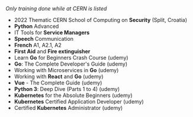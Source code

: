 _Only training done while at CERN is listed_

* 2022 Thematic CERN School of Computing on **Security** (Split, Croatia)
* **Python** Advanced
* IT Tools for **Service Managers**
* **Speech** Communication
* **French** A1, A2.1, A2
* **First Aid** and **Fire extinguisher**
* Learn **Go** for Beginners Crash Course (udemy)
* **Go**: The Complete Developer's Guide (udemy)
* Working with Microservices in **Go** (udemy)
* Working with **React** and **Go** (udemy)
* **Vue** - The Complete Guide (udemy)
* **Python 3**: Deep Dive (Parts 1 to 4) (udemy)
* **Kubernetes** for the Absolute Beginners (udemy)
* **Kubernetes** Certified Application Developer (udemy)
* Certified **Kubernetes** Administrator (udemy)
